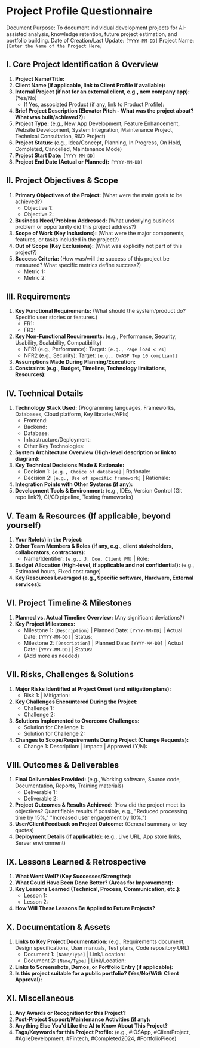 # Project Profile Questionnaire
Document Purpose: To document individual development projects for AI-assisted analysis, knowledge retention, future project estimation, and portfolio building.
Date of Creation/Last Update: `[YYYY-MM-DD]`
Project Name: `[Enter the Name of the Project Here]`

## I. Core Project Identification & Overview
1.  **Project Name/Title:**
2.  **Client Name (if applicable, link to Client Profile if available):**
3.  **Internal Project (if not for an external client, e.g., new company app):** (Yes/No)
    *   If Yes, associated Product (if any, link to Product Profile):
4.  **Brief Project Description (Elevator Pitch - What was the project about? What was built/achieved?):**
5.  **Project Type:** (e.g., New App Development, Feature Enhancement, Website Development, System Integration, Maintenance Project, Technical Consultation, R&D Project)
6.  **Project Status:** (e.g., Idea/Concept, Planning, In Progress, On Hold, Completed, Cancelled, Maintenance Mode)
7.  **Project Start Date:** `[YYYY-MM-DD]`
8.  **Project End Date (Actual or Planned):** `[YYYY-MM-DD]`

## II. Project Objectives & Scope
1.  **Primary Objectives of the Project:** (What were the main goals to be achieved?)
    *   Objective 1:
    *   Objective 2:
2.  **Business Need/Problem Addressed:** (What underlying business problem or opportunity did this project address?)
3.  **Scope of Work (Key Inclusions):** (What were the major components, features, or tasks included in the project?)
4.  **Out of Scope (Key Exclusions):** (What was explicitly not part of this project?)
5.  **Success Criteria:** (How was/will the success of this project be measured? What specific metrics define success?)
    *   Metric 1:
    *   Metric 2:

## III. Requirements
1.  **Key Functional Requirements:** (What should the system/product do? Specific user stories or features.)
    *   FR1:
    *   FR2:
2.  **Key Non-Functional Requirements:** (e.g., Performance, Security, Usability, Scalability, Compatibility)
    *   NFR1 (e.g., Performance): Target: `[e.g., Page load < 2s]`
    *   NFR2 (e.g., Security): Target: `[e.g., OWASP Top 10 compliant]`
3.  **Assumptions Made During Planning/Execution:**
4.  **Constraints (e.g., Budget, Timeline, Technology limitations, Resources):**

## IV. Technical Details
1.  **Technology Stack Used:** (Programming languages, Frameworks, Databases, Cloud platform, Key libraries/APIs)
    *   Frontend:
    *   Backend:
    *   Database:
    *   Infrastructure/Deployment:
    *   Other Key Technologies:
2.  **System Architecture Overview (High-level description or link to diagram):**
3.  **Key Technical Decisions Made & Rationale:**
    *   Decision 1: `[e.g., Choice of database]` | Rationale:
    *   Decision 2: `[e.g., Use of specific framework]` | Rationale:
4.  **Integration Points with Other Systems (if any):**
5.  **Development Tools & Environment:** (e.g., IDEs, Version Control (Git repo link?), CI/CD pipeline, Testing frameworks)

## V. Team & Resources (If applicable, beyond yourself)
1.  **Your Role(s) in the Project:**
2.  **Other Team Members & Roles (if any, e.g., client stakeholders, collaborators, contractors):**
    *   Name/Identifier: `[e.g., J. Doe, Client PM]` | Role:
3.  **Budget Allocation (High-level, if applicable and not confidential):** (e.g., Estimated hours, Fixed cost range)
4.  **Key Resources Leveraged (e.g., Specific software, Hardware, External services):**

## VI. Project Timeline & Milestones
1.  **Planned vs. Actual Timeline Overview:** (Any significant deviations?)
2.  **Key Project Milestones:**
    *   Milestone 1: `[Description]` | Planned Date: `[YYYY-MM-DD]` | Actual Date: `[YYYY-MM-DD]` | Status:
    *   Milestone 2: `[Description]` | Planned Date: `[YYYY-MM-DD]` | Actual Date: `[YYYY-MM-DD]` | Status:
    *   (Add more as needed)

## VII. Risks, Challenges & Solutions
1.  **Major Risks Identified at Project Onset (and mitigation plans):**
    *   Risk 1: | Mitigation:
2.  **Key Challenges Encountered During the Project:**
    *   Challenge 1:
    *   Challenge 2:
3.  **Solutions Implemented to Overcome Challenges:**
    *   Solution for Challenge 1:
    *   Solution for Challenge 2:
4.  **Changes to Scope/Requirements During Project (Change Requests):**
    *   Change 1: Description: | Impact: | Approved (Y/N):

## VIII. Outcomes & Deliverables
1.  **Final Deliverables Provided:** (e.g., Working software, Source code, Documentation, Reports, Training materials)
    *   Deliverable 1:
    *   Deliverable 2:
2.  **Project Outcomes & Results Achieved:** (How did the project meet its objectives? Quantifiable results if possible, e.g., "Reduced processing time by 15%," "Increased user engagement by 10%.")
3.  **User/Client Feedback on Project Outcome:** (General summary or key quotes)
4.  **Deployment Details (if applicable):** (e.g., Live URL, App store links, Server environment)

## IX. Lessons Learned & Retrospective
1.  **What Went Well? (Key Successes/Strengths):**
2.  **What Could Have Been Done Better? (Areas for Improvement):**
3.  **Key Lessons Learned (Technical, Process, Communication, etc.):**
    *   Lesson 1:
    *   Lesson 2:
4.  **How Will These Lessons Be Applied to Future Projects?**

## X. Documentation & Assets
1.  **Links to Key Project Documentation:** (e.g., Requirements document, Design specifications, User manuals, Test plans, Code repository URL)
    *   Document 1: `[Name/Type]` | Link/Location:
    *   Document 2: `[Name/Type]` | Link/Location:
2.  **Links to Screenshots, Demos, or Portfolio Entry (if applicable):**
3.  **Is this project suitable for a public portfolio? (Yes/No/With Client Approval):**

## XI. Miscellaneous
1.  **Any Awards or Recognition for this Project?**
2.  **Post-Project Support/Maintenance Activities (if any):**
3.  **Anything Else You'd Like the AI to Know About This Project?**
4.  **Tags/Keywords for this Project Profile:** (e.g., #iOSApp, #ClientProject, #AgileDevelopment, #Fintech, #Completed2024, #PortfolioPiece)